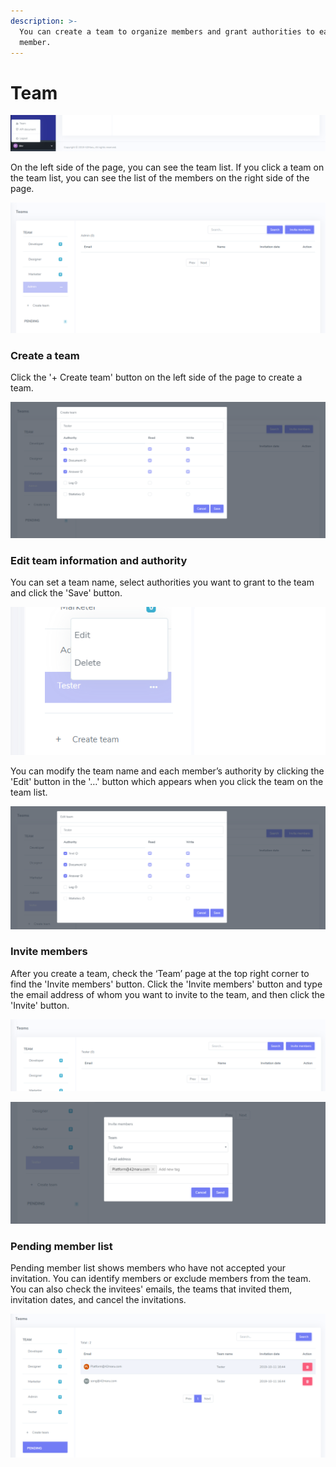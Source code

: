 ```yaml
---
description: >-
  You can create a team to organize members and grant authorities to each
  member.
---
```


# Team

![How to access &apos;Team&apos; page](../.gitbook/assets/image%20%2856%29.png)

On the left side of the page, you can see the team list. If you click a team on the team list, you can see the list of the members on the right side of the page.

![&apos;Team&apos; page](../.gitbook/assets/image%20%2867%29.png)

### Create a team

Click the '+ Create team' button on the left side of the page to create a team.

![&apos;Create team&apos; modal](../.gitbook/assets/image%20%2844%29.png)

### Edit team information and authority

You can set a team name, select authorities you want to grant to the team and click the 'Save' button.

![Team management](../.gitbook/assets/image%20%2834%29.png)

You can modify the team name and each member’s authority by clicking the 'Edit' button in the '…' button which appears when you click the team on the team list.

![&apos;Edit team&apos; modal](../.gitbook/assets/image%20%2869%29.png)

### Invite members

After you create a team, check the ‘Team’ page at the top right corner to find the 'Invite members' button. Click the 'Invite members' button and type the email address of whom you want to invite to the team, and then click the 'Invite' button.

![Invite members button](../.gitbook/assets/image%20%2815%29.png)

![&apos;Invite member&apos; modal](../.gitbook/assets/image%20%2822%29.png)

### Pending member list

Pending member list shows members who have not accepted your invitation. You can identify members or exclude members from the team. You can also check the invitees' emails, the teams that invited them, invitation dates, and cancel the invitations.

![&apos;Pending member list&apos; page](../.gitbook/assets/image%20%2862%29.png)

  
  


